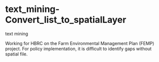# text_mining-Convert_list_to_spatialLayer
text mining

Working for HBRC on the Farm Environmental Management Plan (FEMP) project. 
For policy implementation, it is difficult to identify gaps without spatial file. 
